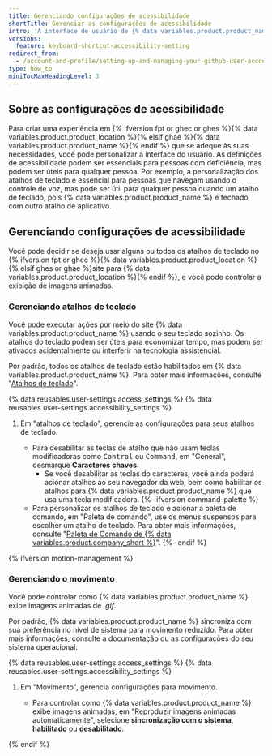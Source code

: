 ```yaml
---
title: Gerenciando configurações de acessibilidade
shortTitle: Gerenciar as configurações de acessibilidade
intro: 'A interface de usuário de {% data variables.product.product_name %} pode se adaptar às suas necessidades de visão, audição, motoras, cognitivas ou de aprendizado.'
versions:
  feature: keyboard-shortcut-accessibility-setting
redirect_from:
  - /account-and-profile/setting-up-and-managing-your-github-user-account/managing-user-account-settings/managing-accessibility-settings
type: how_to
miniTocMaxHeadingLevel: 3
---
```


## Sobre as configurações de acessibilidade

Para criar uma experiência em {% ifversion fpt or ghec or ghes %}{% data variables.product.product_location %}{% elsif ghae %}{% data variables.product.product_name %}{% endif %} que se adeque às suas necessidades, você pode personalizar a interface do usuário. As definições de acessibilidade podem ser essenciais para pessoas com deficiência, mas podem ser úteis para qualquer pessoa. Por exemplo, a personalização dos atalhos de teclado é essencial para pessoas que navegam usando o controle de voz, mas pode ser útil para qualquer pessoa quando um atalho de teclado, pois {% data variables.product.product_name %} é fechado com outro atalho de aplicativo.

## Gerenciando configurações de acessibilidade

Você pode decidir se deseja usar alguns ou todos os atalhos de teclado no {% ifversion fpt or ghec %}{% data variables.product.product_location %}{% elsif ghes or ghae %}site para {% data variables.product.product_location %}{% endif %}, e você pode controlar a exibição de imagens animadas.

### Gerenciando atalhos de teclado

Você pode executar ações por meio do site {% data variables.product.product_name %} usando o seu teclado sozinho. Os atalhos do teclado podem ser úteis para economizar tempo, mas podem ser ativados acidentalmente ou interferir na tecnologia assistencial.

Por padrão, todos os atalhos de teclado estão habilitados em {% data variables.product.product_name %}. Para obter mais informações, consulte "[Atalhos de teclado](/get-started/using-github/keyboard-shortcuts)".

{% data reusables.user-settings.access_settings %}
{% data reusables.user-settings.accessibility_settings %}
1. Em "atalhos de teclado", gerencie as configurações para seus atalhos de teclado.

   - Para desabilitar as teclas de atalho que não usam teclas modificadoras como <kbd>Control</kbd> ou <kbd>Command</kbd>, em "General", desmarque **Caracteres chaves**.
     - Se você desabilitar as teclas do caracteres, você ainda poderá acionar atalhos ao seu navegador da web, bem como habilitar os atalhos para {% data variables.product.product_name %} que usa uma tecla modificadora.
   {%- ifversion command-palette %}
   - Para personalizar os atalhos de teclado e acionar a paleta de comando, em "Paleta de comando", use os menus suspensos para escolher um atalho de teclado. Para obter mais informações, consulte "[Paleta de Comando de {% data variables.product.company_short %}](/get-started/using-github/github-command-palette)".
   {%- endif %}

{% ifversion motion-management %}

### Gerenciando o movimento

Você pode controlar como {% data variables.product.product_name %} exibe imagens animadas de _.gif_.

Por padrão, {% data variables.product.product_name %} sincroniza com sua preferência no nível de sistema para movimento reduzido. Para obter mais informações, consulte a documentação ou as configurações do seu sistema operacional.

{% data reusables.user-settings.access_settings %}
{% data reusables.user-settings.accessibility_settings %}
1. Em "Movimento", gerencia configurações para movimento.

   - Para controlar como {% data variables.product.product_name %} exibe imagens animadas, em "Reproduzir imagens animadas automaticamente", selecione **sincronização com o sistema**, **habilitado** ou **desabilitado**.

{% endif %}

